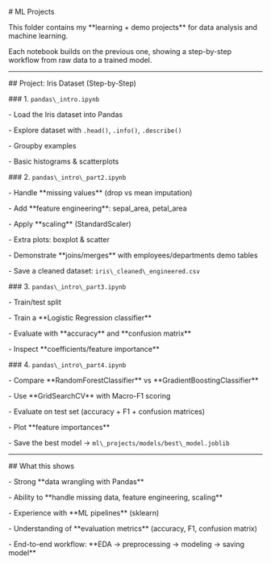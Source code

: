 \# ML Projects



This folder contains my \*\*learning + demo projects\*\* for data analysis and machine learning.  

Each notebook builds on the previous one, showing a step-by-step workflow from raw data to a trained model.



---



\## Project: Iris Dataset (Step-by-Step)



\### 1. `pandas\_intro.ipynb`

\- Load the Iris dataset into Pandas

\- Explore dataset with `.head()`, `.info()`, `.describe()`

\- Groupby examples

\- Basic histograms \& scatterplots



\### 2. `pandas\_intro\_part2.ipynb`

\- Handle \*\*missing values\*\* (drop vs mean imputation)

\- Add \*\*feature engineering\*\*: sepal\_area, petal\_area

\- Apply \*\*scaling\*\* (StandardScaler)

\- Extra plots: boxplot \& scatter

\- Demonstrate \*\*joins/merges\*\* with employees/departments demo tables

\- Save a cleaned dataset: `iris\_cleaned\_engineered.csv`



\### 3. `pandas\_intro\_part3.ipynb`

\- Train/test split

\- Train a \*\*Logistic Regression classifier\*\*

\- Evaluate with \*\*accuracy\*\* and \*\*confusion matrix\*\*

\- Inspect \*\*coefficients/feature importance\*\*



\### 4. `pandas\_intro\_part4.ipynb`

\- Compare \*\*RandomForestClassifier\*\* vs \*\*GradientBoostingClassifier\*\*

\- Use \*\*GridSearchCV\*\* with Macro-F1 scoring

\- Evaluate on test set (accuracy + F1 + confusion matrices)

\- Plot \*\*feature importances\*\*

\- Save the best model → `ml\_projects/models/best\_model.joblib`



---



\## What this shows

\- Strong \*\*data wrangling with Pandas\*\*

\- Ability to \*\*handle missing data, feature engineering, scaling\*\*

\- Experience with \*\*ML pipelines\*\* (sklearn)

\- Understanding of \*\*evaluation metrics\*\* (accuracy, F1, confusion matrix)

\- End-to-end workflow: \*\*EDA → preprocessing → modeling → saving model\*\*



